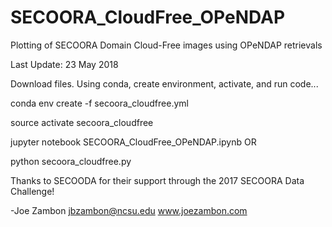 # SECOORA_CloudFree_OPeNDAP
Plotting of SECOORA Domain Cloud-Free images using OPeNDAP retrievals

Last Update: 23 May 2018

Download files.  Using conda, create environment, activate, and run code...

conda env create -f secoora_cloudfree.yml 

source activate secoora_cloudfree

jupyter notebook SECOORA_CloudFree_OPeNDAP.ipynb   OR

python secoora_cloudfree.py

Thanks to SECOODA for their support through the 2017 SECOORA Data Challenge!

-Joe Zambon
jbzambon@ncsu.edu
www.joezambon.com
